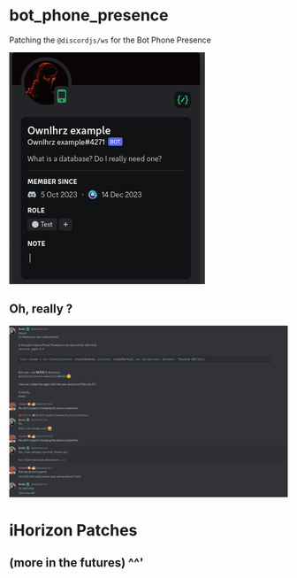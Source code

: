 # bot_phone_presence
Patching the `@discordjs/ws` for the Bot Phone Presence

![look](./imgs/look.png)

## Oh, really ?
![why](./imgs/why.png)

# iHorizon Patches
## (more in the futures) ^^'